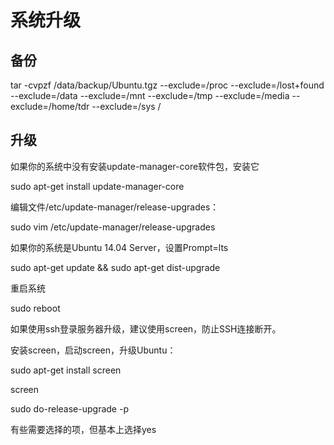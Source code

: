# 系统升级

## 备份

tar -cvpzf /data/backup/Ubuntu.tgz --exclude=/proc --exclude=/lost+found --exclude=/data --exclude=/mnt --exclude=/tmp --exclude=/media --exclude=/home/tdr --exclude=/sys /

## 升级

如果你的系统中没有安装update-manager-core软件包，安装它

sudo apt-get install update-manager-core

编辑文件/etc/update-manager/release-upgrades：

sudo vim /etc/update-manager/release-upgrades

如果你的系统是Ubuntu 14.04 Server，设置Prompt=lts

sudo apt-get update && sudo apt-get dist-upgrade

重启系统

sudo reboot

如果使用ssh登录服务器升级，建议使用screen，防止SSH连接断开。

安装screen，启动screen，升级Ubuntu：

sudo apt-get install screen

screen

sudo do-release-upgrade -p

有些需要选择的项，但基本上选择yes

